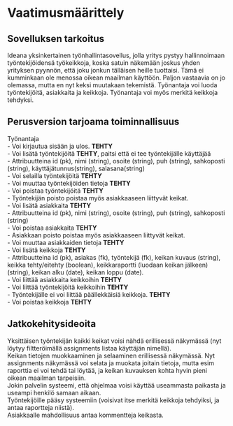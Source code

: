 # Vaatimusmäärittely

## Sovelluksen tarkoitus

Ideana yksinkertainen työnhallintasovellus, jolla yritys pystyy hallinnoimaan työntekijöidensä työkeikkoja, koska satuin näkemään joskus yhden yrityksen pyynnön, että joku jonkun tälläisen heille tuottaisi. Tämä ei kumminkaan ole menossa oikean maailman käyttöön. Paljon vastaavia on jo olemassa, mutta en nyt keksi muutakaan tekemistä. Työnantaja voi luoda työntekijöitä, asiakkaita ja keikkoja. Työnantaja voi myös merkitä keikkoja tehdyksi.

## Perusversion tarjoama toiminnallisuus

Työnantaja    
    - Voi kirjautua sisään ja ulos. **TEHTY**     
    - Voi lisätä työntekijöitä   **TEHTY**, paitsi että ei tee työntekijälle käyttäjää      
        - Attribuutteina id (pk), nimi (string), osoite (string), puh (string), sahkoposti (string), käyttäjätunnus(string), salasana(string)     
    - Voi selailla työntekijöitä   **TEHTY**      
    - Voi muuttaa työntekijöiden tietoja **TEHTY**   
    - Voi poistaa työntekijöitä **TEHTY**     
        - Työntekijän poisto poistaa myös asiakkaaseen liittyvät keikat.    
    - Voi lisätä asiakkaita   **TEHTY**     
        - Attribuutteina id (pk), nimi (string), osoite (string), puh (string), sahkoposti (string)     
    - Voi poistaa asiakkaita **TEHTY**    
        - Asiakkaan poisto poistaa myös asiakkaaseen liittyvät keikat.   
    - Voi muuttaa asiakkaiden tietoja **TEHTY**  
    - Voi lisätä keikkoja   **TEHTY**  
        - Attribuutteina id (pk), asiakas (fk), työntekijä (fk), keikan kuvaus (string), keikka tehty/eitehty (boolean), keikkaraportti (luodaan keikan jälkeen)(string), keikan alku (date), keikan loppu (date).     
    - Voi liittää asiakkaita keikkoihin   **TEHTY**  
    - Voi liittää työntekijöitä keikkoihin   **TEHTY**  
        - Työntekijälle ei voi liittää päällekkäisiä keikkoja.    **TEHTY**   
    - Voi poistaa keikkoja **TEHTY**  

## Jatkokehitysideoita

Yksittäisen työntekijän kaikki keikat voisi nähdä erillisessä näkymässä (nyt löytyy filtteröimällä assignments listaa käyttäjän nimellä).   
Keikan tietojen muokkaaminen ja selaaminen erillisessä näkymässä. Nyt assignments näkymässä voi selata ja muokata joitain tietoja, mutta esim raporttia ei voi tehdä tai löytää, ja keikan kuvauksen kohta hyvin pieni oikean maailman tarpeisiin.   
Jokin palvelin systeemi, että ohjelmaa voisi käyttää useammasta paikasta ja useampi henkilö samaan aikaan.   
Työntekijöille pääsy systeemiin (voisivat itse merkitä keikkoja tehdyiksi, ja antaa raportteja niistä).    
Asiakkaalle mahdollisuus antaa kommentteja keikasta.   


